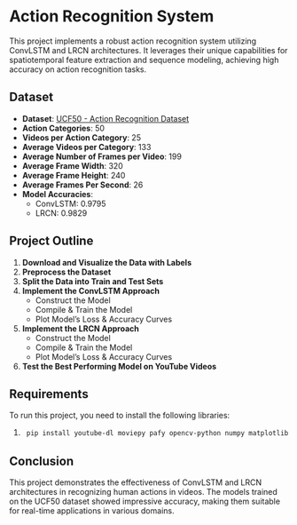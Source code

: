 # Action Recognition System

This project implements a robust action recognition system utilizing ConvLSTM and LRCN architectures. It leverages their unique capabilities for spatiotemporal feature extraction and sequence modeling, achieving high accuracy on action recognition tasks.

## Dataset

- **Dataset**: [UCF50 - Action Recognition Dataset](https://www.crcv.ucf.edu/data/UCF50.rar)
- **Action Categories**: 50
- **Videos per Action Category**: 25
- **Average Videos per Category**: 133
- **Average Number of Frames per Video**: 199
- **Average Frame Width**: 320
- **Average Frame Height**: 240
- **Average Frames Per Second**: 26
- **Model Accuracies**: 
  - ConvLSTM: 0.9795
  - LRCN: 0.9829

## Project Outline

1. **Download and Visualize the Data with Labels**
2. **Preprocess the Dataset**
3. **Split the Data into Train and Test Sets**
4. **Implement the ConvLSTM Approach**
   - Construct the Model
   - Compile & Train the Model
   - Plot Model’s Loss & Accuracy Curves
5. **Implement the LRCN Approach**
   - Construct the Model
   - Compile & Train the Model
   - Plot Model’s Loss & Accuracy Curves
6. **Test the Best Performing Model on YouTube Videos**

## Requirements

To run this project, you need to install the following libraries:
1. ```bash
    pip install youtube-dl moviepy pafy opencv-python numpy matplotlib tensorflow

## Conclusion

This project demonstrates the effectiveness of ConvLSTM and LRCN architectures in recognizing human actions in videos. The models trained on the UCF50 dataset showed impressive accuracy, making them suitable for real-time applications in various domains.
